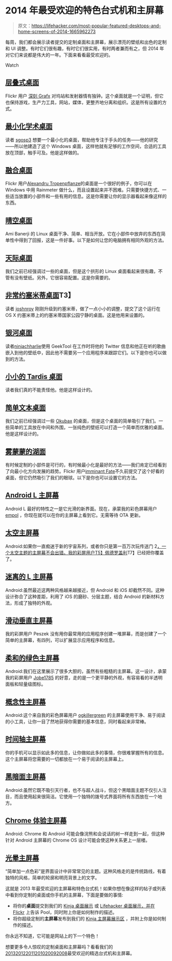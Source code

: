 # 2014 年最受欢迎的特色台式机和主屏幕

> 原文：<https://lifehacker.com/most-popular-featured-desktops-and-home-screens-of-2014-1665962273>

每周，我们都会展示读者提交的定制桌面和主屏幕，展示漂亮的壁纸和出色的定制和 UI 调整。有时它们很有趣，有时它们很实用，有时两者兼而有之，但 2014 年对它们来说都是伟大的一年。下面来看看最受欢迎的。

Watch

## [层叠式桌面](http://lifehacker.com/the-cascading-desktop-1599156834)

Flickr 用户 [深刻 Grafx](https://www.flickr.com/photos/profoundgrafx/) 对坞站和发射器情有独钟。这个桌面就是一个证明，但它也保持游戏，生产力工具，网站，媒体，更整齐地分离和组织。这是所有设置的方式。

## [最小化学术桌面](http://lifehacker.com/the-minimal-academic-desktop-1596166600)

读者 [sgosp3](http://sgosp3.kinja.com/) 想要一个最小化的桌面，帮助他专注于手头的任务——他的研究——所以他建造了这个 Windows 桌面，这样他就有足够的工作空间，合适的工具放在顶部，触手可及。他是这样做的。

## [融合桌面](http://lifehacker.com/the-fusion-desktop-1586120797)

Flickr 用户[Alexandru Tropenpflanze](https://www.flickr.com/photos/mcwolke/)的桌面是一个很好的例子，你可以在 Windows 中用 Rainmeter 做什么，而且设置起来并不困难。只需要快捷方式、一些适当放置的小部件和一些有用的信息。这是你需要让你的显示器看起来像这样的东西。

## [晴空桌面](http://lifehacker.com/the-clear-skies-desktop-1613651245)

Ami Banerji 的 Linux 桌面干净、简单、相当开放。它在小部件中放弃的东西在简单性中得到了回报，这是一件好事。以下是如何让您的电脑拥有相同外观的方法。

## [天际桌面](http://lifehacker.com/the-skyline-desktop-1573155728)

我们之前已经强调过一些的桌面，但是这个拱形的 Linux 桌面看起来很有趣，不管有没有壁纸。另外，它很容易配置。这是你需要的。

## [非常约塞米蒂桌面](http://lifehacker.com/the-very-yosemite-desktop-1651466749)T3】

读者 [joshnroy](https://www.flickr.com/photos/124027196@N04/) 刚刚升级到约塞米蒂，做了一点小小的调整，提交了这个运行在 OS X 约塞米蒂上的约塞米蒂国家公园宁静的桌面。这是他用来设置的。

## [银河桌面](http://lifehacker.com/the-galactic-desktop-1579547444)

读者[ninjachharlie](http://ninjacharlie.kinja.com/)使用 GeekTool 在工作时将他的 Twitter 信息和他正在听的歌曲嵌入到他的壁纸中，因此他不需要另一个应用程序来跟踪它们。以下是你也可以做到的方法。

## [小小的 Tardis 桌面](http://lifehacker.com/the-whovian-desktop-1570032649)

读者我们真的不能责怪他。他是这样设计的。

## [简单文本桌面](http://lifehacker.com/the-simple-text-desktop-1632192864)

我们之前已经强调过一些 [Okubax](https://www.flickr.com/photos/okubax/) 的桌面，但是这个桌面的简单吸引了我们。一些简单的工具放在中间和外围，一张纯色的壁纸可以打造一个简单而优雅的桌面。他是这样设计的。

## [雾蒙蒙的湖面](http://lifehacker.com/the-foggy-lake-desktop-1648461034)

有时候定制的小部件是可行的，有时候最小化是最好的方法——我们肯定已经看到了向最小化方向发展的趋势。Flickr 用户[imminant Fate](https://www.flickr.com/photos/116237792@N02/)不久前提交了这个好看的桌面，但它仍然吸引了我们的眼球。以下是你也可以设置它的方法。

## [Android L 主屏幕](http://lifehacker.com/the-android-l-home-screen-1602078496)

Android L 最好的特性之一是它光滑的新界面。现在，承蒙我的彩色屏幕用户 [empol](http://mycolorscreen.com/empol/) ，你现在就可以在你的主屏幕上看到它。无需等待 OTA 更新。

## [太空主屏幕](http://lifehacker.com/the-space-home-screen-1572673236)

Android:如果你一直痴迷于新的宇宙系列，或者你只是第一百万次玩传送门 2[，一个太空主题的主屏幕不会出错。我的彩屏用户T5】佩德罗盖利](https://www.youtube.com/watch?v=4Th_3IM1XJw)T7】已经把你覆盖了。

## [迷离的 L 主屏幕](http://lifehacker.com/the-blurred-l-home-screen-1636572303)

Android:虽然最近这两种风格越来越接近，但 Android 和 iOS 却截然不同。这种设计弥合了这种差距，利用了 iOS 的磨砂、分层主题，结合 Android 的新材料方法，形成了独特的外观。

## [滑动垂直主屏幕](http://lifehacker.com/the-sliding-vertical-home-screen-1582266205)

我的彩屏用户 Peszek 没有用你最常用的应用程序创建一堆屏幕，而是创建了一个简单的主屏幕，有四列，可以扩展显示应用程序和信息。

## [柔和的绿色主屏幕](http://lifehacker.com/the-soft-green-home-screen-1588896147)

Android:我们在这里展示了很多大胆的，虽然有些粗糙的主屏幕。这一设计，承蒙我的彩屏用户 [Jobe1785](http://mycolorscreen.com/jobe1785/) 的好意，走的是一个更平静的外观，有容易看的半透明面板和轻量级图标。

## [概念性主屏幕](http://lifehacker.com/the-conceptual-home-screen-1576004069)

Android:这个来自我的彩色屏幕用户 [ogkillergreen](http://mycolorscreen.com/ogkillergreen/) 的主屏幕使用干净、易于阅读的小工具，让你一目了然地获得你需要的基本信息，同时看起来非常棒。

## [时间轴主屏幕](http://lifehacker.com/the-timeline-home-screen-1598805699)

你的手机可以显示如此多的信息，让你做如此多的事情，你很难掌握所有的信息。这个主屏幕将您需要的一切都放在一个易于阅读的主屏幕上。

## [黑暗面主屏幕](http://lifehacker.com/the-darkside-home-screen-1566301954)

Android:虽然它既不吸引天行者，也不与超人战斗，但这个黑暗面主题不仅引人注目，而且使用起来很简洁。它使用一个独特的拨号式界面将所有东西放在一个地方。

## [Chrome 体验主屏幕](http://lifehacker.com/the-chrome-experience-home-screen-1605606606)

Android: Chrome 和 Android 可能会像浣熊和会说话的树一样走到一起，但这种针对 Android 主屏幕的 Chrome OS 设计可能会使这种关系更上一层楼。

## [光晕主屏幕](http://lifehacker.com/the-glow-home-screen-1644550089)

“简单加一点色彩”是界面设计中非常常见的主题。这种风格走的是传统路线，有着独特的风格，简单的轮廓和明亮背景上的文字。

这就是 2013 年最受欢迎的主屏幕和特色台式机！如果你想在像这样的帖子或列表中看到你定制的桌面或你手机的主屏幕，下面是要做的事情:

*   将你的**桌面**提交到我们的 [Kinja 桌面展示](http://kinja.com/tag/desktop-showcase) 或 [Lifehacker 桌面展示，并在 Flickr](http://www.flickr.com/groups/lifehacker-desktop-showandtell/) 上告诉 Pool，同时附上你是如何制作的描述。
*   将你超级定制的**主屏幕**发布到我们的 [Kinja 主屏幕展示区](http://kinja.com/tag/home-screen-showcase) ，并附上你是如何制作的描述。

你永远不知道，它可能是网站上的下一个特色！

想要更多令人惊叹的定制桌面和主屏幕吗？看看我们的[2013](http://lifehacker.com/most-popular-featured-desktops-and-home-screens-of-2013-1476297720)[2012](http://lifehacker.com/the-most-popular-featured-desktops-and-home-screens-of-5968347)[2011](http://lifehacker.com/the-most-popular-featured-desktops-and-home-screens-of-5869548)[2010](http://lifehacker.com/most-popular-featured-desktops-of-2010-5715752)[2009](http://lifehacker.com/most-popular-featured-desktops-of-2009-5429064)[2008](http://lifehacker.com/most-popular-desktops-of-2008-5104423)最受欢迎的精选台式机和主屏幕。